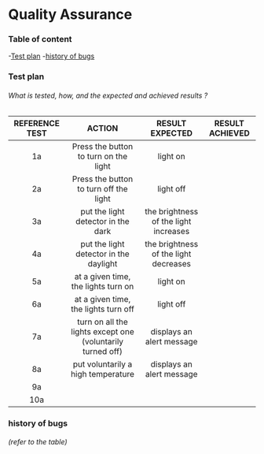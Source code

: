 # Quality Assurance

### Table of content

-[Test plan](#test-plan)
-[history of bugs](#history-of-bugs)

### Test plan

###### *What is tested, how, and the expected and achieved results ?*

| REFERENCE TEST | ACTION | RESULT EXPECTED | RESULT ACHIEVED |
| :-: | :-: | :-: | :-: |
| 1a | Press the button to turn on the light | light on |  |
| 2a | Press the button to turn off the light | light off |  |
| 3a | put the light detector in the dark | the brightness of the light increases |  |
| 4a | put the light detector in the daylight | the brightness of the light decreases |  |
| 5a | at a given time, the lights turn on | light on |  |
| 6a | at a given time, the lights turn off | light off |  |
| 7a | turn on all the lights except one (voluntarily turned off) | displays an alert message |  |
| 8a | put voluntarily a high temperature | displays an alert message |  |
| 9a |  |  |  |
| 10a |  |  |  |

### history of bugs

###### *(refer to the table)*

